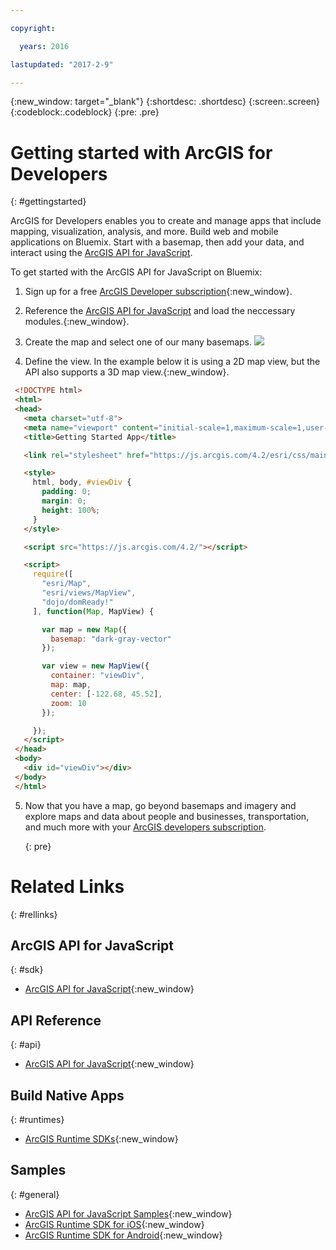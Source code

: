 ```yaml
---

copyright:

  years: 2016

lastupdated: "2017-2-9"

---
```


{:new_window: target="_blank"}
{:shortdesc: .shortdesc}
{:screen:.screen}
{:codeblock:.codeblock}
{:pre: .pre}

# Getting started with ArcGIS for Developers
{: #gettingstarted}

ArcGIS for Developers enables you to create and manage apps that include mapping, visualization, analysis, and more. Build web and mobile applications on Bluemix. Start with a basemap, then add your data, and interact using the [ArcGIS API for JavaScript](https://developers.arcgis.com/javascript/).

To get started with the ArcGIS API for JavaScript on Bluemix:

1. Sign up for a free [ArcGIS Developer subscription](https://developers.arcgis.com/sign-up/){:new_window}.
2. Reference the [ArcGIS API for JavaScript](https://developers.arcgis.com/javascript/) and load the neccessary modules.{:new_window}.
3. Create the map and select one of our many basemaps.
    ![](http://www.arcgis.com/features/img/maps/maps-banner.jpg)

4. Define the view. In the example below it is using a 2D map view, but the API also supports a 3D map view.{:new_window}.

 ```html
  <!DOCTYPE html>
  <html>
  <head>
    <meta charset="utf-8">
    <meta name="viewport" content="initial-scale=1,maximum-scale=1,user-scalable=no">
    <title>Getting Started App</title>

    <link rel="stylesheet" href="https://js.arcgis.com/4.2/esri/css/main.css">

    <style>
      html, body, #viewDiv {
        padding: 0;
        margin: 0;
        height: 100%;
      }
    </style>

    <script src="https://js.arcgis.com/4.2/"></script>

    <script>
      require([
        "esri/Map",
        "esri/views/MapView",
        "dojo/domReady!"
      ], function(Map, MapView) {

        var map = new Map({
          basemap: "dark-gray-vector"
        });

        var view = new MapView({
          container: "viewDiv",
          map: map,
          center: [-122.68, 45.52],
          zoom: 10
        });

      });
    </script>
  </head>
  <body>
    <div id="viewDiv"></div>
  </body>
  </html>
  ```
5. Now that you have a map, go beyond basemaps and imagery and explore maps and data about people and businesses, transportation, and much more with your [ArcGIS developers subscription](https://developers.arcgis.com/content-and-services/).  

	{: pre}

# Related Links
{: #rellinks}

## ArcGIS API for JavaScript
{: #sdk}

* [ArcGIS API for JavaScript](https://developers.arcgis.com/javascript/){:new_window}

## API Reference
{: #api}

* [ArcGIS API for JavaScript](https://developers.arcgis.com/javascript/latest/api-reference/index.html){:new_window}

## Build Native Apps
{: #runtimes}

* [ArcGIS Runtime SDKs](https://developers.arcgis.com/arcgis-runtime/){:new_window}

## Samples
{: #general}

* [ArcGIS API for JavaScript Samples](https://developers.arcgis.com/javascript/latest/sample-code/index.html){:new_window}
* [ArcGIS Runtime SDK for iOS](https://developers.arcgis.com/ios/latest/swift/sample-code/sample-code.htm){:new_window}
* [ArcGIS Runtime SDK for Android](https://developers.arcgis.com/android/latest/sample-code/sample-code.htm){:new_window}
